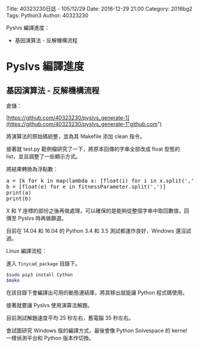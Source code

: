 Title: 40323230日誌 - 105/12/29
Date: 2016-12-29 21:00
Category: 2016bg2
Tags: Python3
Author: 40323230

Pyslvs 編譯進度：

* 基因演算法 - 反解機構流程

<!-- PELICAN_END_SUMMARY -->

Pyslvs 編譯進度
===

基因演算法 - 反解機構流程
---

倉儲：

[https://github.com/40323230/pyslvs_generate-1](https://github.com/40323230/pyslvs_generate-1"github.com")

將演算法的原始碼統整，並為其 Makefile 添加 clean 指令。

接著就 test.py 範例檔研究了一下，將原本回傳的字串全部改成 float 型態的 list，並且調整了一些顯示方式。

將結果轉換為浮點數：

<pre class="brush: python">
a = [k for k in map(lambda x: [float(i) for i in x.split(',')[1::]],[e for e in time_and_fitness.split(';')[0:-1]])]
b = [float(e) for e in fitnessParameter.split(',')]
print(a)
print(b)
</pre>

X 和 Y 座標的部份之後再做處理，可以確保的是能夠從整個字串中取回數值，回傳至 Pyslvs 時再做篩選。

目前在 14.04 和 16.04 的 Python 3.4 和 3.5 測試都運作良好，Windows 還沒試過。

Linux 編譯流程：

進入 `Tinycad_package` 目錄下。

```bash
$sudo pip3 install Cython
$make
```

在該目錄下會編譯出可用的動態連結庫，將其移出就能讓 Python 程式碼使用。

接著就要讓 Pyslvs 使用演算法解題。

目前測試解題速度平均 25 秒左右，舊電腦 35 秒左右。

會試圖研究 Windows 版的編譯方式，最後會像 Python Solvespace 的 kernel 一樣偵測平台和 Python 版本作切換。